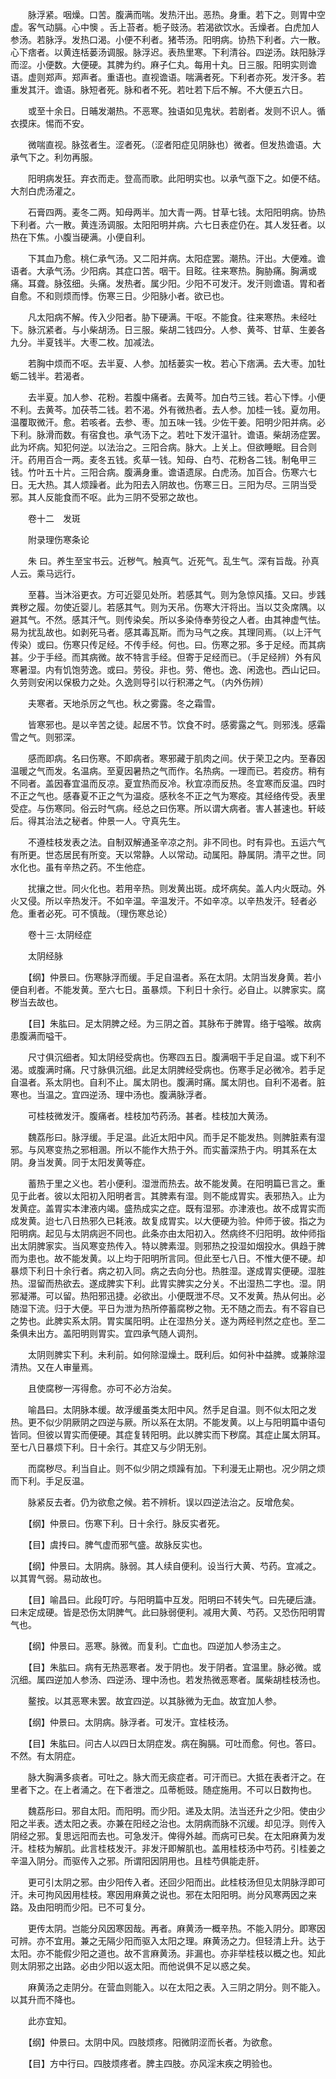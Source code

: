 <!-- { "loadSidebar": true } -->
　　脉浮紧。咽燥。口苦。腹满而喘。发热汗出。恶热。身重。若下之。则胃中空虚。客气动膈。心中懊 。舌上苔者。栀子豉汤。若渴欲饮水。舌燥者。白虎加人参汤。若脉浮。发热口渴。小便不利者。猪苓汤。阳明病。协热下利者。六一散。心下痞者。以黄连栝蒌汤调服。脉浮迟。表热里寒。下利清谷。四逆汤。趺阳脉浮而涩。小便数。大便硬。其脾为约。麻子仁丸。每用十丸。日三服。阳明实则谵语。虚则郑声。郑声者。重语也。直视谵语。喘满者死。下利者亦死。发汗多。若重发其汗。谵语。脉短者死。脉和者不死。若吐若下后不解。不大便五六日。

　　或至十余日。日晡发潮热。不恶寒。独语如见鬼状。若剧者。发则不识人。循衣摸床。惕而不安。

　　微喘直视。脉弦者生。涩者死。（涩者阳症见阴脉也）微者。但发热谵语。大承气下之。利勿再服。

　　阳明病发狂。弃衣而走。登高而歌。此阳明实也。以承气亟下之。如便不结。大剂白虎汤灌之。

　　石膏四两。麦冬二两。知母两半。加大青一两。甘草七钱。太阳阳明病。协热下利者。六一散。黄连汤调服。太阳阳明并病。六七日表症仍在。其人发狂者。以热在下焦。小腹当硬满。小便自利。

　　下其血乃愈。桃仁承气汤。又二阳并病。太阳症罢。潮热。汗出。大便难。谵语者。大承气汤。少阳病。其症口苦。咽干。目眩。往来寒热。胸胁痛。胸满或痛。耳聋。脉弦细。头痛。发热者。属少阳。少阳不可发汗。发汗则谵语。胃和者自愈。不和则烦而悸。伤寒三日。少阳脉小者。欲已也。

　　凡太阳病不解。传入少阳者。胁下硬满。干呕。不能食。往来寒热。未经吐下。脉沉紧者。与小柴胡汤。日三服。柴胡二钱四分。人参、黄芩、甘草、生姜各九分。半夏钱半。大枣二枚。加减法。

　　若胸中烦而不呕。去半夏、人参。加栝蒌实一枚。若心下痞满。去大枣。加牡蛎二钱半。若渴者。

　　去半夏。加人参、花粉。若腹中痛者。去黄芩。加白芍三钱。若心下悸。小便不利。去黄芩。加茯苓二钱。若不渴。外有微热者。去人参。加桂一钱。夏勿用。温覆取微汗。愈。若咳者。去参、枣。加五味一钱。少佐干姜。阳明少阳并病。必下利。脉滑而数。有宿食也。承气汤下之。若吐下发汗温针。谵语。柴胡汤症罢。此为坏病。知犯何逆。以法治之。三阳合病。脉大。上关上。但欲睡眠。目合则汗。药用百合一两。麦冬五钱。炙草一钱。知母、白芍、花粉各二钱。制龟甲三钱。竹叶五十片。三阳合病。腹满身重。谵语遗尿。白虎汤。加百合。伤寒六七日。无大热。其人烦躁者。此为阳去入阴故也。伤寒三日。三阳为尽。三阴当受邪。其人反能食而不呕。此为三阴不受邪之故也。

　　卷十二　发斑

　　附录理伤寒条论

　　朱 曰。养生至宝书云。近秽气。触真气。近死气。乱生气。深有旨哉。孙真人云。乘马远行。

　　至暮。当沐浴更衣。方可近婴见处所。若感其气。则为急惊风搐。又曰。步践粪秽之履。勿使近婴儿。若感其气。则为天吊。伤寒大汗将出。当以艾灸席隅。以避其气。不然。感其汗气。则传染矣。所以多染侍奉劳役之人者。由其神虚气怯。易为扰乱故也。如剥死马者。感其毒瓦斯。而为马气之疾。其理同焉。（以上汗气传染）或曰。伤寒只传足经。不传手经。何也。曰。伤寒之邪。多于足经。而其病甚。少于手经。而其病微。故不特言手经。但寄于足经而已。（手足经辨）外有风寒暑湿。内有饥饱劳逸。或曰。劳役。非也。劳、倦也。逸、闲逸也。西山记曰。久劳则安闲以保极力之处。久逸则导引以行积滞之气。（内外伤辨）

　　夫寒者。天地杀厉之气也。秋之雾露。冬之霜雪。

　　皆寒邪也。是以辛苦之徒。起居不节。饮食不时。感雾露之气。则邪浅。感霜雪之气。则邪深。

　　感而即病。名曰伤寒。不即病者。寒邪藏于肌肉之间。伏于荣卫之内。至春因温暖之气而发。名温病。至夏因暑热之气而作。名热病。一理而已。若疫疠。稍有不同者。盖因春宜温而反凉。夏宜热而反冷。秋宜凉而反热。冬宜寒而反温。四时不正之气也。感春夏不正之气为温疫。感秋冬不正之气为寒疫。其经络传受。表里受症。与伤寒同。俗云时气病。经总之曰伤寒。所以谓大病者。害人甚速也。轩岐后。得其治法之秘者。仲景一人。守真先生。

　　不遵桂枝发表之法。自制双解通圣辛凉之剂。非不同也。时有异也。五运六气有所更。世态居民有所变。天以常静。人以常动。动属阳。静属阴。清平之世。同水化也。虽有辛热之药。不生他症。

　　扰攘之世。同火化也。若用辛热。则发黄出斑。成坏病矣。盖人内火既动。外火又侵。所以辛热发汗。不如辛温。辛温发汗。不如辛凉。以辛热发汗。轻者必危。重者必死。可不慎哉。（理伤寒总论）

　　卷十三·太阴经症

　　太阴经脉

　　【纲】仲景曰。伤寒脉浮而缓。手足自温者。系在太阴。太阴当发身黄。若小便自利者。不能发黄。至六七日。虽暴烦。下利日十余行。必自止。以脾家实。腐秽当去故也。

　　【目】朱肱曰。足太阴脾之经。为三阴之首。其脉布于脾胃。络于嗌喉。故病患腹满而嗌干。

　　尺寸俱沉细者。知太阴经受病也。伤寒四五日。腹满咽干手足自温。或下利不渴。或腹满时痛。尺寸脉俱沉细。此足太阴脾经受病也。伤寒手足必微冷。若手足自温者。系太阴也。自利不止。属太阴也。腹满时痛。属太阴也。自利不渴者。脏寒也。当温之。宜四逆汤、理中汤也。腹满脉浮者。

　　可桂枝微发汗。腹痛者。桂枝加芍药汤。甚者。桂枝加大黄汤。

　　魏荔彤曰。脉浮缓。手足温。此近太阳中风。而手足不能发热。则脾脏素有湿邪。与风寒变热之邪相溷。所以不能作大热于外。而实蓄深热于内。明其系在太阴。身当发黄。同于太阳发黄等症。

　　蓄热于里之义也。若小便利。湿泄而热去。故不能发黄。在阳明篇已言之。重见于此者。彼以太阳初入阳明者言。其脾素有湿。则不能成胃实。表邪热入。止为发黄症。盖胃实本津液内竭。盛热成实之症。既有湿邪。亦津液也。故不成胃实而成发黄。迨七八日热邪久已耗液。故复成胃实。以大便硬为验。仲师于彼。指之为阳明病。起见与太阴病迥不同也。此条亦由太阳初入。然病终不归阳明。故仲师指出太阴脾家实。当风寒变热传入。特以脾素湿。则邪热之投湿如烟投水。俱趋于脾而为患也。故不能发黄。以上均于阳明所言同。但此至七八日。不惟大便不硬。却暴烦下利日十余行者。病之初入同。病之去向分也。热胜湿。遂成胃实便硬。湿胜热。湿留而热欲去。遂成脾实下利。此胃实脾实之分关。不出湿热二字也。湿。阴邪凝滞。可以留。热阳邪迅捷。必欲出。小便既泄不尽。又不发黄。热从何出。必随湿下流。归于大便。平日为泄为热所停蓄腐秽之物。无不随之而去。有不容自已之势也。此脾实系太阴。胃实属阳明。止在湿热分关。遂为两经判然之症也。至二条俱未出方。盖阳明则胃实。宜四承气随人调剂。

　　太阴则脾实下利。未利前。如何除湿燥土。既利后。如何补中益脾。或兼除湿清热。又在人审量焉。

　　且使腐秽一泻得愈。亦可不必方治矣。

　　喻昌曰。太阴脉本缓。故浮缓虽类太阳中风。然手足自温。则不似太阳之发热。更不似少阴厥阴之四逆与厥。所以系在太阴。不能发黄。以上与阳明篇中语句皆同。但彼以胃实而便硬。其症复转阳明。此以脾实而下秽腐。其症止属太阴耳。至七八日暴烦下利。日十余行。其症又与少阴无别。

　　而腐秽尽。利当自止。则不似少阴之烦躁有加。下利漫无止期也。况少阴之烦而下利。手足反温。

　　脉紧反去者。仍为欲愈之候。若不辨析。误以四逆法治之。反增危矣。

　　【纲】仲景曰。伤寒下利。日十余行。脉反实者死。

　　【目】虞抟曰。脾气虚而邪气盛。故脉反实也。

　　【纲】仲景曰。太阴病。脉弱。其人续自便利。设当行大黄、芍药。宜减之。以其胃气弱。易动故也。

　　【目】喻昌曰。此段叮咛。与阳明篇中互发。阳明曰不转失气。曰先硬后溏。曰未定成硬。皆是恐伤太阴脾气。此曰脉弱便利。减用大黄、芍药。又恐伤阳明胃气也。

　　【纲】仲景曰。恶寒。脉微。而复利。亡血也。四逆加人参汤主之。

　　【目】朱肱曰。病有无热恶寒者。发于阴也。发于阴者。宜温里。脉必微。或沉细。属四逆加人参汤、四逆汤、理中汤也。若发热微恶寒者。属柴胡桂枝汤也。

　　鳌按。以其恶寒未罢。故宜四逆。以其脉微为无血。故宜加人参。

　　【纲】仲景曰。太阴病。脉浮者。可发汗。宜桂枝汤。

　　【目】朱肱曰。问古人以四日太阴症发。病在胸膈。可吐而愈。何也。答曰。不然。有太阴症。

　　脉大胸满多痰者。可吐之。脉大而无痰症者。可汗而已。大抵在表者汗之。在里者下之。在上者涌之。在下者泄之。瓜蒂栀豉。随症施用。不可以日数拘也。

　　魏荔彤曰。邪自太阳。而阳明。而少阳。递及太阴。法当还升之少阳。使由少阳之半表。透太阳之表。亦兼在阳经之治也。太阴病而脉不沉缓。却见浮。则传入阴经之邪。复思远阳而去也。可急发汗。俾得外越。而病可已矣。在太阳麻黄为发汗。桂枝为解肌。此言桂枝发汗。非发汗即解肌也。盖用桂枝汤中芍药。引桂姜之辛温入阴分。而驱传入之邪。所谓阳因阴用也。且桂芍俱能走肝。

　　更可引太阴之邪。由少阳传入者。还回少阳而出。此桂枝汤但见太阴脉浮即可汗。未可拘风因用桂枝。寒因用麻黄之说也。邪在太阳阳明。尚分风寒两因之来路。及由阳明而少阳。已不可复分。

　　更传太阴。岂能分风因寒因哉。再者。麻黄汤一概辛热。不能入阴分。即寒因可辨。亦不宜用。兼之无隔少阳而驱入太阳之理。麻黄汤之力。但轻清上升。达于太阳。亦不能假少阳之道也。故不言麻黄汤。非漏也。亦非举桂枝以概之也。知此则太阴邪之出路。必由少阳以返太阳。而他说俱不足以惑之矣。

　　麻黄汤之走阴分。在营血则能入。以在太阳之表。入三阴之阴分。则不能入。以其升而不降也。

　　此亦宜知。

　　【纲】仲景曰。太阴中风。四肢烦疼。阳微阴涩而长者。为欲愈。

　　【目】方中行曰。四肢烦疼者。脾主四肢。亦风淫末疾之明验也。

